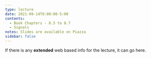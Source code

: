 ```yaml
---
type: lecture
date: 2021-09-14T8:00:00-5:00
contents:
  - Book Chapters - 8.5 to 8.7
  - Signals
notes: Slides are available on Piazza 
sidebar: false
---
```


If there is any **extended** web based info for the lecture, it can go here.